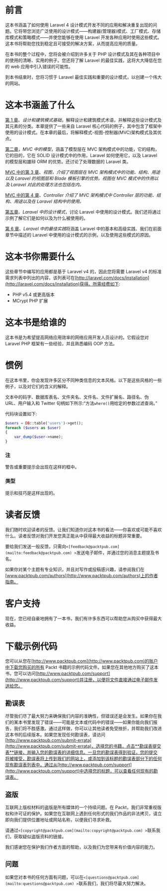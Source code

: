 # 前言

这本书涵盖了如何使用 Laravel 4 设计模式开发不同的应用和解决重复出现的问题。它将带您浏览广泛使用的设计模式——构建器(管理器)模式、工厂模式、存储库模式和策略模式——并使您能够在使用 Laravel 开发各种应用时使用这些模式。这本书将帮助您找到稳定且可接受的解决方案，从而提高应用的质量。

在本书的整个过程中，您将会被介绍到许多关于 PHP 设计模式及其在各种项目中的使用的清晰、实用的例子。您还将了解 Laravel 的最佳实践，这将大大降低在您的 web 应用中引入错误的可能性。

到本书结束时，您将习惯于 Laravel 最佳实践和重要的设计模式，以创建一个伟大的网站。

# 这本书涵盖了什么

[第 1 章](1.html#page "Chapter 1. Design and Architectural Pattern Fundamentals")、*设计和建筑模式基础*，解释设计和建筑模式术语，并解释这些设计模式及其元素的分类。本章提供了一些来自 Laravel 核心代码的例子，其中包含了框架中使用的设计模式。在本章的最后，将解释模式-视图-控制器(MVC)架构模式及其优点。

[第二章](2.html#page "Chapter 2. Models in MVC")，*MVC 中的模型*，涵盖了模型层在 MVC 架构模式中的功能，它的结构，它的目的，它在 SOLID 设计模式中的作用，Laravel 如何使用它，以及 Laravel 的模型层和雄辩 ORM 的优势。还讨论了处理数据的 Laravel 类。

[MVC 中的第 3 章](3.html#page "Chapter 3. Views in MVC")、*视图，介绍了视图层在 MVC 架构模式中的功能、结构、用途以及 Laravel 的视图层和 Blade 模板引擎的优势。视图在 MVC 模式中的作用以及 Laravel 对此的处理方法也包括在内。*

[MVC 中的第 4 章](4.html#page "Chapter 4. Controllers in MVC")、*Controller 介绍了 MVC 架构模式中 Controller 层的功能、结构、用途以及在 Laravel 结构中的使用。*

[第五章](5.html#page "Chapter 5. Design Patterns in Laravel")、*Laravel 中的设计模式*，讨论 Laravel 中使用的设计模式。我们还将通过示例了解它们是如何以及为什么被使用的。

[第 6 章](6.html#page "Chapter 6. Best Practices in Laravel")、*Laravel 中的最佳实践*将涵盖 Laravel 中的基本和高级实践、我们在前面章节中描述的 Laravel 中使用的设计模式的示例，以及使用这些模式的原因。

# 这本书你需要什么

这些章节中编写的应用都是基于 Laravel v4 的，因此您将需要 Laravel v4 的标准需求列表中列出的内容，该列表可在[http://laravel.com/docs/installation](http://laravel.com/docs/installation)获得。所需经费如下:

*   PHP v5.4 或更高版本
*   MCrypt PHP 扩展

# 这本书是给谁的

这本书是为希望提高网络应用效率的网络应用开发人员设计的。它假设您对 Laravel PHP 框架有一些经验，并且熟悉编码 OOP 方法。

# 惯例

在这本书里，你会发现许多区分不同种类信息的文本风格。以下是这些风格的一些例子，以及对它们的含义的解释。

文本中的码字、数据库表名、文件夹名、文件名、文件扩展名、路径名、伪 URL、用户输入和 Twitter 句柄如下所示:“方法`where()`用给定的参数过滤查询。”

代码块设置如下:

```php
$users = DB::table('users')->get();
foreach ($users as $user)
{
    var_dump($user->name);
}
```

### 注

警告或重要提示会出现在这样的框中。

### 类型

提示和技巧是这样出现的。

# 读者反馈

我们随时欢迎读者的反馈。让我们知道你对这本书的看法——你喜欢或可能不喜欢什么。读者反馈对我们开发您真正能从中获得最大收益的标题非常重要。

要给我们发送一般反馈，只需向`<[feedback@packtpub.com](mailto:feedback@packtpub.com) >`发送电子邮件，并通过您的消息主题提及书名。

如果你对某个主题有专业知识，并且对写作或投稿感兴趣，请参阅我们在[www.packtpub.com/authors](http://www.packtpub.com/authors)上的作者指南。

# 客户支持

现在，您已经自豪地拥有了一本书，我们有许多东西可以帮助您从购买中获得最大收益。

# 下载示例代码

您可以从您在[http://www.packtpub.com](http://www.packtpub.com)的账户中下载您购买的所有 Packt 书籍的示例代码文件。如果您在其他地方购买了这本书，您可以访问[http://www.packtpub.com/support](http://www.packtpub.com/support)并注册，以便将文件直接通过电子邮件发送给您。

## 勘误表

尽管我们尽了最大努力来确保我们内容的准确性，但错误还是会发生。如果你在我们的某本书里发现了错误——可能是文本或代码中的错误——如果你能向我们报告，我们将不胜感激。通过这样做，你可以让其他读者免受挫折，并帮助我们改进这本书的后续版本。如果您发现任何勘误表，请访问[http://www.packtpub.com/submit-errata](http://www.packtpub.com/submit-errata)，选择您的书籍，点击**勘误表提交表**链接，并输入您的勘误表的详细信息。一旦您的勘误表得到验证，您的提交将被接受，勘误表将上传到我们的网站上，或添加到该标题的勘误表部分下的任何现有勘误表列表中。通过从[http://www.packtpub.com/support](http://www.packtpub.com/support)中选择您的标题，可以查看任何现有的勘误表。

## 盗版

互联网上版权材料的盗版是所有媒体的一个持续问题。在 Packt，我们非常重视版权和许可证的保护。如果您在互联网上遇到任何形式的我们作品的非法拷贝，请立即向我们提供位置地址或网站名称，以便我们寻求补救。

请通过`<[copyright@packtpub.com](mailto:copyright@packtpub.com) >`联系我们，获取疑似盗版资料的链接。

我们感谢您在保护我们作者方面的帮助，以及我们为您带来有价值内容的能力。

## 问题

如果您对本书的任何方面有问题，可以在`<[questions@packtpub.com](mailto:questions@packtpub.com) >`联系我们，我们将尽最大努力解决。